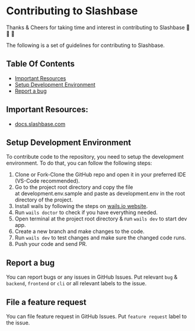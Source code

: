 # Contributing to Slashbase

Thanks & Cheers for taking time and interest in contributing to Slashbase 🙌 🙏 👏

The following is a set of guidelines for contributing to Slashbase.

## Table Of Contents

- [Important Resources](#important-resources)
- [Setup Development Environment](#setup-development-environment)
- [Report a bug](#report-a-bug)

## Important Resources:

- [docs.slashbase.com](https://docs.slashbase.com)

## Setup Development Environment

To contribute code to the repository, you need to setup the development environment. To do that, you can follow the following steps:

1. Clone or Fork-Clone the GitHub repo and open it in your preferred IDE (VS-Code recommended).
2. Go to the project root directory and copy the file at development.env.sample and paste as development.env in the root directory of the project.
3. Install wails by following the steps on [wails.io website](https://wails.io/docs/gettingstarted/installation).
4. Run `wails doctor` to check if you have everything needed.
4. Open terminal at the project root directory & run `wails dev` to start dev app.
6. Create a new branch and make changes to the code.
7. Run `wails dev` to test changes and make sure the changed code runs.
8. Push your code and send PR.

## Report a bug

You can report bugs or any issues in GitHub Issues. Put relevant `bug` & `backend`, `frontend` or `cli` or all relevant labels to the issue.

## File a feature request

You can file feature request in GitHub Issues. Put `feature request` label to the issue.
